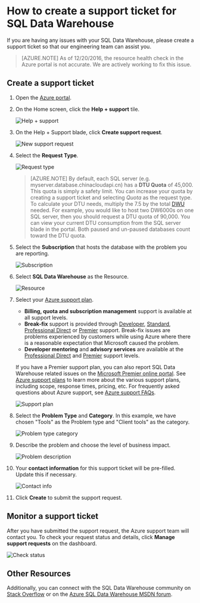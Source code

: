 <properties
    pageTitle="How to create a support ticket for SQL Data Warehouse | Azure"
    description="How to create a support ticket in Azure SQL Data Warehouse."
    services="sql-data-warehouse"
    documentationcenter="NA"
    author="barbkess"
    manager="jhubbard"
    editor="" />
<tags
    ms.assetid="a91d1f53-03cb-464b-9d5b-4a9c1a194ed3"
    ms.service="sql-data-warehouse"
    ms.devlang="NA"
    ms.topic="get-started-article"
    ms.tgt_pltfrm="NA"
    ms.workload="data-services"
    ms.date="10/31/2016"
    wacn.date=""
    ms.author="barbkess" />

# How to create a support ticket for SQL Data Warehouse
If you are having any issues with your SQL Data Warehouse, please create a support ticket so that our engineering team can assist you.

> [AZURE.NOTE] 
> As of 12/20/2016, the resource health check in the Azure portal is not accurate. We are actively working to fix this issue. 
>
>

## Create a support ticket
1. Open the [Azure portal][Azure portal].
2. On the Home screen, click the **Help + support** tile.
   
    ![Help + support](./media/sql-data-warehouse-get-started-create-support-ticket/help-support.png)
    
3. On the Help + Support blade, click **Create support request**.
   
    ![New support request](./media/sql-data-warehouse-get-started-create-support-ticket/create-support-request.png)
   
    <a name="request-quota-change"></a> 
4. Select the **Request Type**.
   
    ![Request type](./media/sql-data-warehouse-get-started-create-support-ticket/request-type.png)
   
    > [AZURE.NOTE]
    > By default, each SQL server (e.g. myserver.database.chinacloudapi.cn) has a **DTU Quota** of 45,000. This quota is simply a safety limit. You can increase your quota by creating a support ticket and selecting *Quota* as the request type. To calculate your DTU needs, multiply the 7.5 by the total [DWU][DWU] needed. For example, you would like to host two DW6000s on one SQL server, then you should request a DTU quota of 90,000.  You can view your current DTU consumption from the SQL server blade in the portal. Both paused and un-paused databases count toward the DTU quota. 
    > 
    > 
    
5. Select the **Subscription** that hosts the database with the problem you are reporting.
   
    ![Subscription](./media/sql-data-warehouse-get-started-create-support-ticket/subscription.png)
    
6. Select **SQL Data Warehouse** as the Resource.
   
    ![Resource](./media/sql-data-warehouse-get-started-create-support-ticket/resource.png)
    
7. Select your [Azure support plan][Azure support plan].
   
    * **Billing, quota and subscription management** support is available at all support levels.
    * **Break-fix** support is provided through [Developer][Developer], [Standard][Standard], [Professional Direct][Professional Direct] or [Premier][Premier] support. Break-fix issues are problems experienced by customers while using Azure where there is a reasonable expectation that Microsoft caused the problem.
    * **Developer mentoring** and **advisory services** are available at the [Professional Direct][Professional Direct] and [Premier][Premier] support levels. 
     
     If you have a Premier support plan, you can also report SQL Data Warehouse related issues on the [Microsoft Premier online portal][Microsoft Premier online portal].  See [Azure support plans][Azure support plan] to learn more about the various support plans, including scope, response times, pricing, etc.  For frequently asked questions about Azure support, see [Azure support FAQs][Azure support FAQs].  
     
     ![Support plan](./media/sql-data-warehouse-get-started-create-support-ticket/support-plan.png)
     
8. Select the **Problem Type** and **Category**. In this example, we have chosen "Tools" as the Problem type and "Client tools" as the category. 
   
    ![Problem type category](./media/sql-data-warehouse-get-started-create-support-ticket/problem-type-category.png)
    
9. Describe the problem and choose the level of business impact.
   
    ![Problem description](./media/sql-data-warehouse-get-started-create-support-ticket/problem-description.png)
    
10. Your **contact information** for this support ticket will be pre-filled. Update this if necessary.
    
    ![Contact info](./media/sql-data-warehouse-get-started-create-support-ticket/contact-info.png)
    
11. Click **Create** to submit the support request.

## Monitor a support ticket
After you have submitted the support request, the Azure support team will contact you. To check your request status and details, click **Manage support requests** on the dashboard.

![Check status](./media/sql-data-warehouse-get-started-create-support-ticket/check-status.png)

## Other Resources
Additionally, you can connect with the SQL Data Warehouse community on [Stack Overflow][Stack Overflow] or on the [Azure SQL Data Warehouse MSDN forum][Azure SQL Data Warehouse MSDN forum].

<!--Image references--> 

<!--Article references--> 
[DWU]: /documentation/articles/sql-data-warehouse-overview-what-is/#data-warehouse-units

<!--MSDN references--> 

<!--Other web references--> 
[Azure portal]: https://portal.azure.cn/
[Azure support plan]: /support/plans/?WT.mc_id=Support_Plan_510979/  
[Developer]: /support/plans/developer/  
[Standard]: /support/plans/standard/  
[Professional Direct]: /support/plans/prodirect/  
[Premier]: /support/plans/premier/  
[Azure support FAQs]: /support/faq/
[Microsoft Premier online portal]: https://premier.microsoft.com/
[Stack Overflow]: https://stackoverflow.com/questions/tagged/azure-sqldw/
[Azure SQL Data Warehouse MSDN forum]: https://social.msdn.microsoft.com/Forums/home?forum=AzureSQLDataWarehouse/

